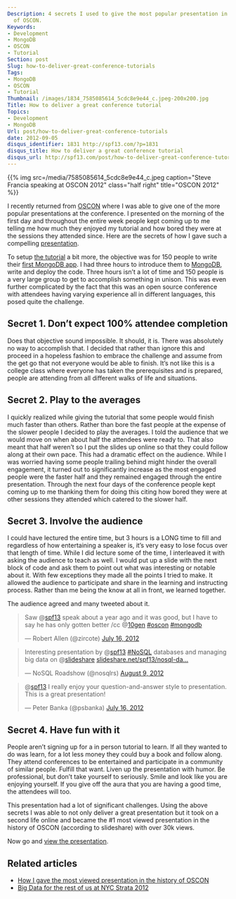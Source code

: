 ```yaml
---
Description: 4 secrets I used to give the most popular presentation in the history
  of OSCON.
Keywords:
- Development
- MongoDB
- OSCON
- Tutorial
Section: post
Slug: how-to-deliver-great-conference-tutorials
Tags:
- MongoDB
- OSCON
- Tutorial
Thumbnail: /images/1834_7585085614_5cdc8e9e44_c.jpeg-200x200.jpg
Title: How to deliver a great conference tutorial
Topics:
- Development
- MongoDB
Url: post/how-to-deliver-great-conference-tutorials
date: 2012-09-05
disqus_identifier: 1831 http://spf13.com/?p=1831
disqus_title: How to deliver a great conference tutorial
disqus_url: http://spf13.com/post/how-to-deliver-great-conference-tutorials/
---
```


{{% img src=/media/7585085614_5cdc8e9e44_c.jpeg caption="Steve Francia speaking at OSCON 2012" class="half right" title="OSCON 2012" %}}

I recently returned from [OSCON](http://www.oscon.com/oscon2010 "OSCON")
where I was able to give one of the more popular presentations at the
conference. I presented on the morning of the first day and throughout
the entire week people kept coming up to me telling me how much they
enjoyed my tutorial and how bored they were at the sessions they
attended since. Here are the secrets of how I gave such a compelling
[presentation](http://spf13.com/post/how-i-gave-the-most-viewed-presentation-in-the-history-of-oscon/ "How I gave the most viewed presentation in the history of OSCON").

To setup [the
tutorial](http://spf13.com/post/how-i-gave-the-most-viewed-presentation-in-the-history-of-oscon/ "How I gave the most viewed presentation in the history of OSCON")
a bit more, the objective was for 150 people to write their [first
MongoDB
app](http://spf13.com/post/building-your-first-mongodb-app-oscon-2012/ "Building your first MongoDB app – OSCON 2012").
I had three hours to introduce them to
[MongoDB](http://spf13.com/post/building-your-first-mongodb-app-oscon-2012/ "Building your first MongoDB app – OSCON 2012"),
write and deploy the code. Three hours isn’t a lot of time and 150
people is a very large group to get to accomplish something in unison.
This was even further complicated by the fact that this was an open
source conference with attendees having varying experience all in
different languages, this posed quite the challenge.

Secret 1. Don’t expect 100% attendee completion
-----------------------------------------------

Does that objective sound impossible. It should, it is. There was
absolutely no way to accomplish that. I decided that rather than ignore
this and proceed in a hopeless fashion to embrace the challenge and
assume from the get go that not everyone would be able to finish. It’s
not like this is a college class where everyone has taken the
prerequisites and is prepared, people are attending from all different
walks of life and situations.

Secret 2. Play to the averages
------------------------------

I quickly realized while giving the tutorial that some people would
finish much faster than others. Rather than bore the fast people at the
expense of the slower people I decided to play the averages. I told the
audience that we would move on when about half the attendees were ready
to. That also meant that half weren’t so I put the slides up online so
that they could follow along at their own pace. This had a dramatic
effect on the audience. While I was worried having some people trailing
behind might hinder the overall engagement, it turned out to
significantly increase as the most engaged people were the faster half
and they remained engaged through the entire presentation. Through the
next four days of the conference people kept coming up to me thanking
them for doing this citing how bored they were at other sessions they
attended which catered to the slower half.

Secret 3. Involve the audience
------------------------------

I could have lectured the entire time, but 3 hours is a LONG time to
fill and regardless of how entertaining a speaker is, it’s very easy to
lose focus over that length of time. While I did lecture some of the
time, I interleaved it with asking the audience to teach as well. I
would put up a slide with the next block of code and ask them to point
out what was interesting or notable about it. With few exceptions they
made all the points I tried to make. It allowed the audience to
participate and share in the learning and instructing process. Rather
than me being the know at all in front, we learned together.

The audience agreed and many tweeted about it.

> Saw @[spf13](https://twitter.com/spf13) speak about a year ago and it
> was good, but I have to say he has only gotten better /cc
> @[10gen](https://twitter.com/10gen)
> [\#oscon](https://twitter.com/search/%23oscon)
> [\#mongodb](https://twitter.com/search/%23mongodb)
>
> — Robert Allen (@zircote) [July 16,
> 2012](https://twitter.com/zircote/status/224919462946680832)

> Interesting presentation by @[spf13](https://twitter.com/spf13)
> [\#NoSQL](https://twitter.com/search/%23NoSQL) databases and managing
> big data on @[slideshare](https://twitter.com/slideshare)
> [slideshare.net/spf13/nosql-da…](http://t.co/RH1L7Icn "http://www.slideshare.net/spf13/nosql-databases-and-managing-big-data")
>
> — NoSQL Roadshow (@nosqlrs) [August 9,
> 2012](https://twitter.com/nosqlrs/status/233468038735880192)

> @[spf13](https://twitter.com/spf13) I really enjoy your
> question-and-answer style to presentation. This is a great
> presentation!
>
> — Peter Banka (@psbanka) [July 16,
> 2012](https://twitter.com/psbanka/status/224911004755181568)

Secret 4. Have fun with it
--------------------------

People aren’t signing up for a in person tutorial to learn. If all they
wanted to do was learn, for a lot less money they could buy a book and
follow along. They attend conferences to be entertained and participate
in a community of similar people. Fulfill that want. Liven up the
presentation with humor. Be professional, but don’t take yourself to
seriously. Smile and look like you are enjoying yourself. If you give
off the aura that you are having a good time, the attendees will too.

This presentation had a lot of significant challenges. Using the above
secrets I was able to not only deliver a great presentation but it took
on a second life online and became the \#1 most viewed presentation in
the history of OSCON (according to slideshare) with over 30k views.

Now go and [view the
presentation](http://spf13.com/presentation/building-your-first-mongodb-app-oscon-2012 "Building your first MongoDB app – OSCON 2012").

## Related articles

-   [How I gave the most viewed presentation in the history of
    OSCON](http://spf13.com/post/how-i-gave-the-most-viewed-presentation-in-the-history-of-oscon/)
-   [Big Data for the rest of us at NYC Strata
    2012](http://spf13.com/post/big-data-for-the-rest-of-us-at-nyc-strata-2012/)

